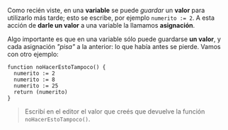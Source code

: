 Como recién viste, en una **variable** se puede _guardar_ un **valor** para utilizarlo más tarde; esto se escribe, por ejemplo `numerito := 2`. A esta acción de **darle un valor** a una variable la llamamos **asignación**.

Algo importante es que en una variable sólo puede guardarse **un valor**, y cada asignación _"pisa"_ a la anterior: lo que había antes se pierde. Vamos con otro ejemplo:

```puppet
function noHacerEstoTampoco() {
  numerito := 2
  numerito := 8
  numerito := 25
  return (numerito)
}
```

> Escribí en el editor el valor que creés que devuelve la función `noHacerEstoTampoco()`.